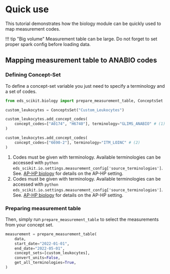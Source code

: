# Quick use

This tutorial demonstrates how the biology module can be quickly used to map measurement codes.

!!! tip "Big volume"
    Measurement table can be large. Do not forget to set proper spark config before loading data.

## Mapping measurement table to ANABIO codes

### Defining Concept-Set

To define a concept-set variable you just need to specify a terminology and a set of codes.

```python
from eds_scikit.biology import prepare_measurement_table, ConceptsSet

custom_leukocytes = ConceptsSet("Custom_Leukocytes")

custom_leukocytes.add_concept_codes(
    concept_codes=["A0174", "H6740"], terminology="GLIMS_ANABIO" # (1)
)

custom_leukocytes.add_concept_codes(
    concept_codes=["6690-2"], terminology="ITM_LOINC" # (2)
)
```

1. Codes must be given with terminology. Available terminologies can be accessed with ```python eds_scikit.io.settings.measurement_config['source_terminologies']```. See. [AP-HP biology](https://id-pages.eds.aphp.fr/pfm/bigdata/eds-central-database/latest/vocabularies_concepts/biology/) for details on the AP-HP setting.
2. Codes must be given with terminology. Available terminologies can be accessed with ```python eds_scikit.io.settings.measurement_config['source_terminologies']```. See. [AP-HP biology](https://id-pages.eds.aphp.fr/pfm/bigdata/eds-central-database/latest/vocabularies_concepts/biology/) for details on the AP-HP setting.

### Preparing measurement table

Then, simply run ```prepare_measurement_table``` to select the measurements from your concept set.

```python
measurement = prepare_measurement_table(
    data,
    start_date="2022-01-01",
    end_date="2022-05-01",
    concept_sets=[custom_leukocytes],
    convert_units=False,
    get_all_terminologies=True,
)
```
